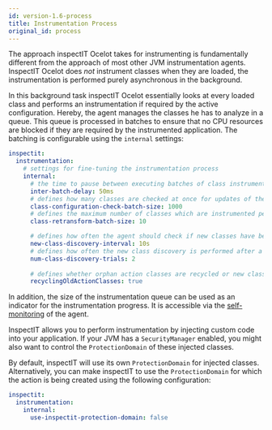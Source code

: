 ```yaml
---
id: version-1.6-process
title: Instrumentation Process
original_id: process
---
```


The approach inspectIT Ocelot takes for instrumenting is fundamentally different from the approach of most other JVM instrumentation agents. InspectIT Ocelot does *not* instrument classes when they are loaded, the instrumentation is performed purely asynchronous in the background.

In this background task inspectIT Ocelot essentially looks at every loaded class and performs an instrumentation if required by the active configuration. Hereby, the agent manages the classes he has to analyze in a queue. This queue is processed in batches to ensure that no CPU resources are blocked if they are required by the instrumented application. The batching is configurable using the `internal` settings:

```yaml
inspectit:
  instrumentation:
    # settings for fine-tuning the instrumentation process
    internal:
      # the time to pause between executing batches of class instrumentation updates
      inter-batch-delay: 50ms
      # defines how many classes are checked at once for updates of their configuration per batch
      class-configuration-check-batch-size: 1000
      # defines the maximum number of classes which are instrumented per batch
      class-retransform-batch-size: 10

      # defines how often the agent should check if new classes have been defined.
      new-class-discovery-interval: 10s
      # defines how often the new class discovery is performed after a new class has been loaded
      num-class-discovery-trials: 2
      
      # defines whether orphan action classes are recycled or new classes should be injected instead
      recyclingOldActionClasses: true
```

In addition, the size of the instrumentation queue can be used as an indicator for the instrumentation progress.
It is accessible via the [self-monitoring](metrics/self-monitoring.md) of the agent.

InspectIT allows you to perform instrumentation by injecting custom code into your application.
If your JVM has a `SecurityManager` enabled, you might also want to control the `ProtectionDomain` of these injected classes.

By default, inspectIT will use its own `ProtectionDomain` for injected classes.
Alternatively, you can make inspectIT to use the `ProtectionDomain` for which the action is being created using the following configuration:

```yaml
inspectit:
  instrumentation:
    internal:
      use-inspectit-protection-domain: false
```